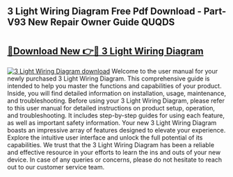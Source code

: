 ## 3 Light Wiring Diagram Free Pdf Download - Part-V93 New Repair Owner Guide QUQDS

# <h2><a href="http://dfk7vt.blite.top/?on=3+Light+Wiring+Diagram">🔗Download New 👉🔴 3 Light Wiring Diagram</a></h2>

[![3 Light Wiring Diagram download](https://i.imgur.com/lujVjoI.png)](http://dfk7vt.blite.top/?on=3+Light+Wiring+Diagram)
Welcome to the user manual for your newly purchased 3 Light Wiring Diagram. This comprehensive guide is intended to help you master the functions and capabilities of your product. Inside, you will find detailed information on installation, usage, maintenance, and troubleshooting. Before using your 3 Light Wiring Diagram, please refer to this user manual for detailed instructions on product setup, operation, and troubleshooting. It includes step-by-step guides for using each feature, as well as important safety information. Your new 3 Light Wiring Diagram boasts an impressive array of features designed to elevate your experience. Explore the intuitive user interface and unlock the full potential of its capabilities. We trust that the 3 Light Wiring Diagram has been a reliable and effective resource in your efforts to learn the ins and outs of your new device. In case of any queries or concerns, please do not hesitate to reach out to our customer service team.
